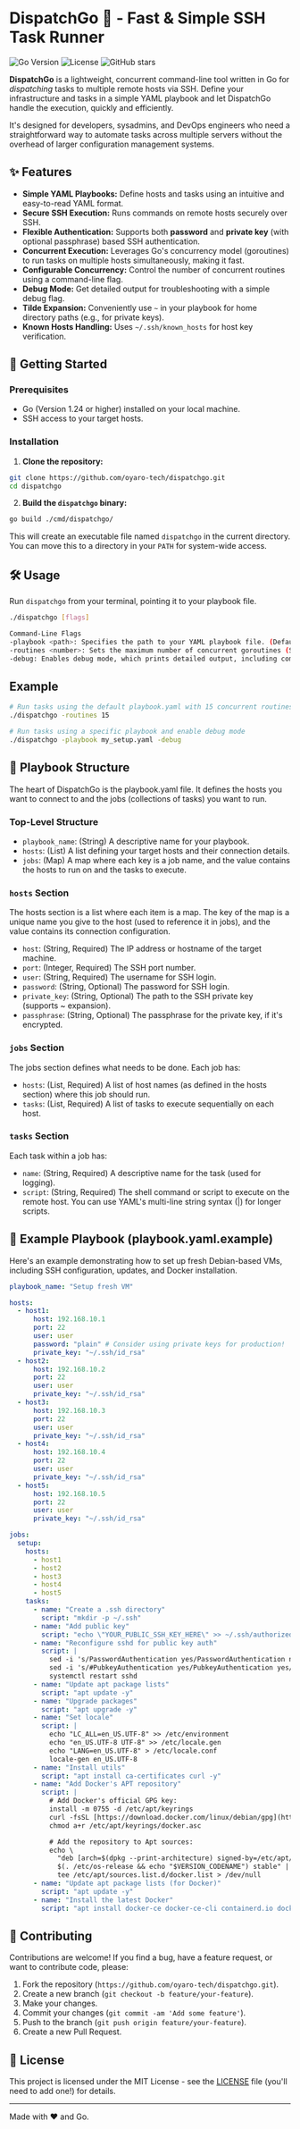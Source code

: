 # DispatchGo 🚀 - Fast & Simple SSH Task Runner

![Go Version](https://img.shields.io/badge/Go-1.24%2B-blue.svg)
![License](https://img.shields.io/badge/License-MIT-green.svg)
![GitHub stars](https://img.shields.io/github/stars/oyaro-tech/dispatchgo?style=social)

**DispatchGo** is a lightweight, concurrent command-line tool written in Go for *dispatching* tasks to multiple remote hosts via SSH. Define your infrastructure and tasks in a simple YAML playbook and let DispatchGo handle the execution, quickly and efficiently.

It's designed for developers, sysadmins, and DevOps engineers who need a straightforward way to automate tasks across multiple servers without the overhead of larger configuration management systems.

## ✨ Features

* **Simple YAML Playbooks:** Define hosts and tasks using an intuitive and easy-to-read YAML format.
* **Secure SSH Execution:** Runs commands on remote hosts securely over SSH.
* **Flexible Authentication:** Supports both **password** and **private key** (with optional passphrase) based SSH authentication.
* **Concurrent Execution:** Leverages Go's concurrency model (goroutines) to run tasks on multiple hosts simultaneously, making it fast.
* **Configurable Concurrency:** Control the number of concurrent routines using a command-line flag.
* **Debug Mode:** Get detailed output for troubleshooting with a simple debug flag.
* **Tilde Expansion:** Conveniently use `~` in your playbook for home directory paths (e.g., for private keys).
* **Known Hosts Handling:** Uses `~/.ssh/known_hosts` for host key verification.

## 🚀 Getting Started

### Prerequisites

* Go (Version 1.24 or higher) installed on your local machine.
* SSH access to your target hosts.

### Installation

1.  **Clone the repository:**

```bash
git clone https://github.com/oyaro-tech/dispatchgo.git
cd dispatchgo
```
2.  **Build the `dispatchgo` binary:**

```bash
go build ./cmd/dispatchgo/
```

This will create an executable file named `dispatchgo` in the current directory. You can move this to a directory in your `PATH` for system-wide access.

## 🛠️ Usage

Run `dispatchgo` from your terminal, pointing it to your playbook file.

```bash
./dispatchgo [flags]

Command-Line Flags
-playbook <path>: Specifies the path to your YAML playbook file. (Default: ./playbook.yaml)
-routines <number>: Sets the maximum number of concurrent goroutines (SSH connections/tasks) to run. (Default: 10)
-debug: Enables debug mode, which prints detailed output, including command outputs. (Default: false)
```

## Example

```bash
# Run tasks using the default playbook.yaml with 15 concurrent routines
./dispatchgo -routines 15

# Run tasks using a specific playbook and enable debug mode
./dispatchgo -playbook my_setup.yaml -debug
```

## 📖 Playbook Structure
The heart of DispatchGo is the playbook.yaml file. It defines the hosts you want to connect to and the jobs (collections of tasks) you want to run.

### Top-Level Structure

- `playbook_name`: (String) A descriptive name for your playbook.
- `hosts`: (List) A list defining your target hosts and their connection details.
- `jobs`: (Map) A map where each key is a job name, and the value contains the hosts to run on and the tasks to execute.

### `hosts` Section

The hosts section is a list where each item is a map. The key of the map is a unique name you give to the host (used to reference it in jobs), and the value contains its connection configuration.

- `host`: (String, Required) The IP address or hostname of the target machine.
- `port`: (Integer, Required) The SSH port number.
- `user`: (String, Required) The username for SSH login.
- `password`: (String, Optional) The password for SSH login.
- `private_key`: (String, Optional) The path to the SSH private key (supports ~ expansion).
- `passphrase`: (String, Optional) The passphrase for the private key, if it's encrypted.

### `jobs` Section

The jobs section defines what needs to be done. Each job has:

- `hosts`: (List, Required) A list of host names (as defined in the hosts section) where this job should run.
- `tasks`: (List, Required) A list of tasks to execute sequentially on each host.


### `tasks` Section

Each task within a job has:

- `name`: (String, Required) A descriptive name for the task (used for logging).
- `script`: (String, Required) The shell command or script to execute on the remote host. You can use YAML's multi-line string syntax (|) for longer scripts.

## 📝 Example Playbook (playbook.yaml.example)

Here's an example demonstrating how to set up fresh Debian-based VMs, including SSH configuration, updates, and Docker installation.

```yaml
playbook_name: "Setup fresh VM"

hosts:
  - host1:
      host: 192.168.10.1
      port: 22
      user: user
      password: "plain" # Consider using private keys for production!
      private_key: "~/.ssh/id_rsa"
  - host2:
      host: 192.168.10.2
      port: 22
      user: user
      private_key: "~/.ssh/id_rsa"
  - host3:
      host: 192.168.10.3
      port: 22
      user: user
      private_key: "~/.ssh/id_rsa"
  - host4:
      host: 192.168.10.4
      port: 22
      user: user
      private_key: "~/.ssh/id_rsa"
  - host5:
      host: 192.168.10.5
      port: 22
      user: user
      private_key: "~/.ssh/id_rsa"

jobs:
  setup:
    hosts:
      - host1
      - host2
      - host3
      - host4
      - host5
    tasks:
      - name: "Create a .ssh directory"
        script: "mkdir -p ~/.ssh"
      - name: "Add public key"
        script: "echo \"YOUR_PUBLIC_SSH_KEY_HERE\" >> ~/.ssh/authorized_keys" # Replace with your key
      - name: "Reconfigure sshd for public key auth"
        script: |
          sed -i 's/PasswordAuthentication yes/PasswordAuthentication no/g' /etc/ssh/sshd_config
          sed -i 's/#PubkeyAuthentication yes/PubkeyAuthentication yes/g' /etc/ssh/sshd_config
          systemctl restart sshd
      - name: "Update apt package lists"
        script: "apt update -y"
      - name: "Upgrade packages"
        script: "apt upgrade -y"
      - name: "Set locale"
        script: |
          echo "LC_ALL=en_US.UTF-8" >> /etc/environment
          echo "en_US.UTF-8 UTF-8" >> /etc/locale.gen
          echo "LANG=en_US.UTF-8" > /etc/locale.conf
          locale-gen en_US.UTF-8
      - name: "Install utils"
        script: "apt install ca-certificates curl -y"
      - name: "Add Docker's APT repository"
        script: |
          # Add Docker's official GPG key:
          install -m 0755 -d /etc/apt/keyrings
          curl -fsSL [https://download.docker.com/linux/debian/gpg](https://download.docker.com/linux/debian/gpg) -o /etc/apt/keyrings/docker.asc
          chmod a+r /etc/apt/keyrings/docker.asc

          # Add the repository to Apt sources:
          echo \
            "deb [arch=$(dpkg --print-architecture) signed-by=/etc/apt/keyrings/docker.asc] [https://download.docker.com/linux/debian](https://download.docker.com/linux/debian) \
            $(. /etc/os-release && echo "$VERSION_CODENAME") stable" | \
            tee /etc/apt/sources.list.d/docker.list > /dev/null
      - name: "Update apt package lists (for Docker)"
        script: "apt update -y"
      - name: "Install the latest Docker"
        script: "apt install docker-ce docker-ce-cli containerd.io docker-buildx-plugin docker-compose-plugin -y"
```

## 🤝 Contributing

Contributions are welcome! If you find a bug, have a feature request, or want to contribute code, please:

1.  Fork the repository (`https://github.com/oyaro-tech/dispatchgo.git`).
2.  Create a new branch (`git checkout -b feature/your-feature`).
3.  Make your changes.
4.  Commit your changes (`git commit -am 'Add some feature'`).
5.  Push to the branch (`git push origin feature/your-feature`).
6.  Create a new Pull Request.

## 📜 License

This project is licensed under the MIT License - see the [LICENSE](LICENSE) file (you'll need to add one!) for details.

---

Made with ❤️ and Go.
